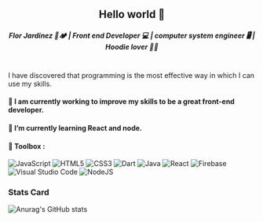 ## <p align="center">Hello world 👋</p>
##### <p align="center">  Flor Jardinez :cherry_blossom::camping:    |   Front end Developer :computer:   |   computer system engineer :desktop_computer:    |  Hoodie lover :ok_woman: </p>


<br>
I have discovered that programming is the most effective way in which I can use my skills.


#### 🔭 I am currently working to improve my skills to be a great front-end developer.
#### 🌱 I’m currently learning React and node.
#### 

#### :toolbox: Toolbox :

 ![JavaScript](https://img.shields.io/badge/javascript-%23323330.svg?style=for-the-badge&logo=javascript&logoColor=%23F7DF1E) ![HTML5](https://img.shields.io/badge/html5-%23E34F26.svg?style=for-the-badge&logo=html5&logoColor=white) ![CSS3](https://img.shields.io/badge/css3-%231572B6.svg?style=for-the-badge&logo=css3&logoColor=white) ![Dart](https://img.shields.io/badge/dart-%230175C2.svg?style=for-the-badge&logo=dart&logoColor=white) ![Java](https://img.shields.io/badge/java-%23ED8B00.svg?style=for-the-badge&logo=java&logoColor=white) ![React](https://img.shields.io/badge/react-%2320232a.svg?style=for-the-badge&logo=react&logoColor=%2361DAFB) ![Firebase](https://img.shields.io/badge/firebase-%23039BE5.svg?style=for-the-badge&logo=firebase) ![Visual Studio Code](https://img.shields.io/badge/Visual%20Studio%20Code-0078d7.svg?style=for-the-badge&logo=visual-studio-code&logoColor=white) ![NodeJS](https://img.shields.io/badge/node.js-6DA55F?style=for-the-badge&logo=node.js&logoColor=white)

### Stats Card

![Anurag's GitHub stats](https://github-readme-stats.vercel.app/api?username=FlorJH&show_icons=true)


<!--
**FlorJH/FlorJH** is a ✨ _special_ ✨ repository because its `README.md` (this file) appears on your GitHub profile.

Here are some ideas to get you started:

- 🔭 I’m currently working on ...
- 🌱 I’m currently learning ...
- 👯 I’m looking to collaborate on ...
- 🤔 I’m looking for help with ...
- 💬 Ask me about ...
- 📫 How to reach me: ...
- 😄 Pronouns: ...
- ⚡ Fun fact: ...
-->
